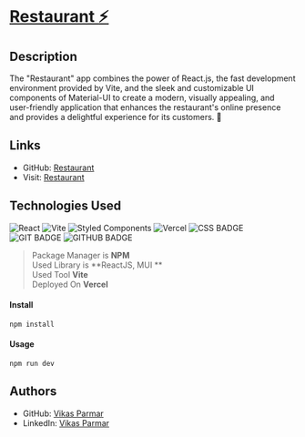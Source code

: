 # [Restaurant :zap:](https://github.com/vikas-parmar/restaurant/) 

## Description
 The "Restaurant" app combines the power of React.js, the fast development environment provided by Vite, and the sleek and customizable UI components of Material-UI to create a modern, visually appealing, and user-friendly application that enhances the restaurant's online presence and provides a delightful experience for its customers.
:pushpin: 

## Links
- GitHub: [ Restaurant ](https://github.com/vikas-parmar/restaurant)
- Visit: [ Restaurant ](https://restaurant-vikas-parmar.vercel.app)

## Technologies Used
![React](https://img.shields.io/badge/react-%2320232a.svg?style=for-the-badge&logo=react&logoColor=%2361DAFB)
![Vite](https://img.shields.io/badge/vite-%23646CFF.svg?style=for-the-badge&logo=vite&logoColor=white)
![Styled Components](https://img.shields.io/badge/styled--components-DB7093?style=for-the-badge&logo=styled-components&logoColor=white)
![Vercel](https://img.shields.io/badge/vercel-%23000000.svg?style=for-the-badge&logo=vercel&logoColor=white)
![CSS BADGE](https://img.shields.io/badge/CSS-239120?&style=for-the-badge&logo=css3&logoColor=white)
![GIT BADGE](https://img.shields.io/badge/GIT-E44C30?style=for-the-badge&logo=git&logoColor=white)
![GITHUB BADGE](https://img.shields.io/badge/GitHub-100000?style=for-the-badge&logo=github&logoColor=white)

> Package Manager is **NPM** \
> Used Library is **ReactJS, MUI ** \
> Used Tool **Vite** \
> Deployed On **Vercel** 


#### Install
```
npm install
```
#### Usage
```
npm run dev
```

## Authors
- GitHub: [Vikas Parmar](https://github.com/vikas-parmar)
- LinkedIn: [Vikas Parmar](https://www.linkedin.com/in/vikas-parmar/)
